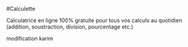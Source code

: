 #Calculette

Calculatrice en ligne 100% gratuite pour tous vos calculs au quotidien (addition, soustraction, division, pourcentage etc.)

modification karim
